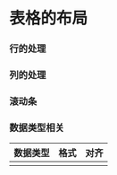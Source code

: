 # 表格的布局

### 行的处理

### 列的处理

### 滚动条

### 数据类型相关

| 数据类型 | 格式 | 对齐 | 
| --- | --- | --- |
|  |  |  |

